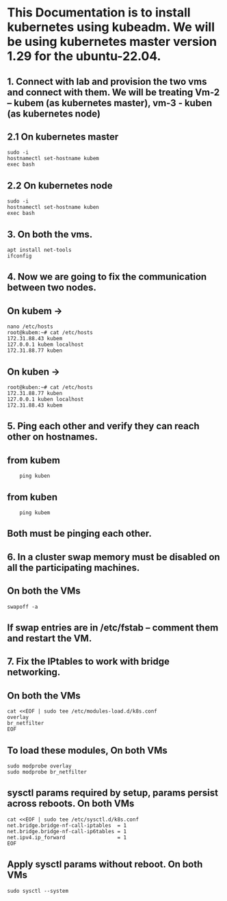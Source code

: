 # This Documentation is to install kubernetes using kubeadm. We will be using kubernetes master version 1.29 for the ubuntu-22.04.

## 1. Connect with lab and provision the two vms and connect with them. We will be treating Vm-2 – kubem (as kubernetes master), vm-3 - kuben (as kubernetes node)

## 2.1 On kubernetes master

    sudo -i
    hostnamectl set-hostname kubem
    exec bash

## 2.2 On kubernetes node

    sudo -i
    hostnamectl set-hostname kuben
    exec bash

## 3. On both the vms.

    apt install net-tools
    ifconfig

## 4. Now we are going to fix the communication between two nodes.

## On kubem →

    nano /etc/hosts
    root@kubem:~# cat /etc/hosts
    172.31.88.43 kubem
    127.0.0.1 kubem localhost
    172.31.88.77 kuben

## On kuben →

    root@kuben:~# cat /etc/hosts
    172.31.88.77 kuben
    127.0.0.1 kuben localhost
    172.31.88.43 kubem

## 5. Ping each other and verify they can reach other on hostnames.

## from kubem

        ping kuben

## from kuben

        ping kubem

## Both must be pinging each other.

## 6. In a cluster swap memory must be disabled on all the participating machines.

## On both the VMs

    swapoff -a

## If swap entries are in /etc/fstab – comment them and restart the VM.

## 7. Fix the IPtables to work with bridge networking.

## On both the VMs

    cat <<EOF | sudo tee /etc/modules-load.d/k8s.conf
    overlay
    br_netfilter
    EOF

## To load these modules, On both VMs

    sudo modprobe overlay
    sudo modprobe br_netfilter

## sysctl params required by setup, params persist across reboots. On both VMs

    cat <<EOF | sudo tee /etc/sysctl.d/k8s.conf
    net.bridge.bridge-nf-call-iptables  = 1
    net.bridge.bridge-nf-call-ip6tables = 1
    net.ipv4.ip_forward                 = 1
    EOF

## Apply sysctl params without reboot. On both VMs

    sudo sysctl --system
